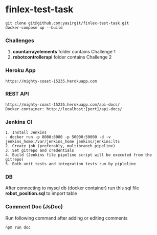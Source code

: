 # finlex-test-task
```
git clone git@github.com:yasirgit/finlex-test-task.git
docker-compose up --build
```

### Challenges
1. __countarrayelements__ folder contains Challenge 1
2. __robotcontrollerapi__ folder contains Challenge 2

### Heroku App
```
https://mighty-coast-15235.herokuapp.com
````

### REST API
```
https://mighty-coast-15235.herokuapp.com/api-docs/
Docker container: http://localhost:[port]/api-docs/
```

### Jenkins CI
```
1. Install Jenkins
- docker run -p 8080:8080 -p 50000:50000 -d -v jenkins_home:/var/jenkins_home jenkins/jenkins:lts
2. Create job (preferably, multibranch pipeline)
3. Set gitrepo and credentials
4. Build (Jenkins file pipeline script will be executed from the gitrepo)
5. Both unit tests and integration tests run by pipleline
```

### DB
After connecting to mysql db (docker container) run this sql file __robot_position.sql__ to import table

### Comment Doc (JsDoc)
Run following command after adding or editing comments
```
npm run doc
```


